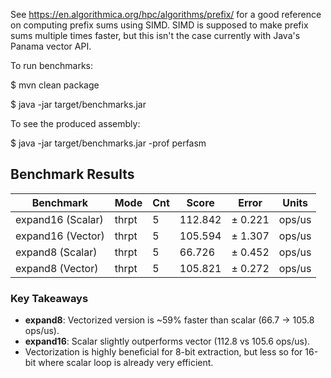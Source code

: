 See https://en.algorithmica.org/hpc/algorithms/prefix/ for a good reference on computing prefix sums using SIMD. SIMD is supposed to make prefix sums multiple times faster, but this isn't the case currently with Java's Panama vector API.

To run benchmarks:

$ mvn clean package

$ java -jar target/benchmarks.jar

To see the produced assembly:

$ java -jar target/benchmarks.jar -prof perfasm

## Benchmark Results

| Benchmark                     | Mode | Cnt |   Score   |  Error  | Units |
|-------------------------------|------|-----|-----------|---------|-------|
| expand16 (Scalar)             | thrpt|  5  | 112.842   | ± 0.221 | ops/us |
| expand16 (Vector)             | thrpt|  5  | 105.594   | ± 1.307 | ops/us |
| expand8 (Scalar)              | thrpt|  5  |  66.726   | ± 0.452 | ops/us |
| expand8 (Vector)              | thrpt|  5  | 105.821   | ± 0.272 | ops/us |

### Key Takeaways
- **expand8**: Vectorized version is ~59% faster than scalar (66.7 → 105.8 ops/us).
- **expand16**: Scalar slightly outperforms vector (112.8 vs 105.6 ops/us).
- Vectorization is highly beneficial for 8-bit extraction, but less so for 16-bit where scalar loop is already very efficient.

